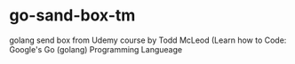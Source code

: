 # go-sand-box-tm
golang send box from Udemy course by Todd McLeod (Learn how to Code: Google's Go (golang) Programming Langueage
